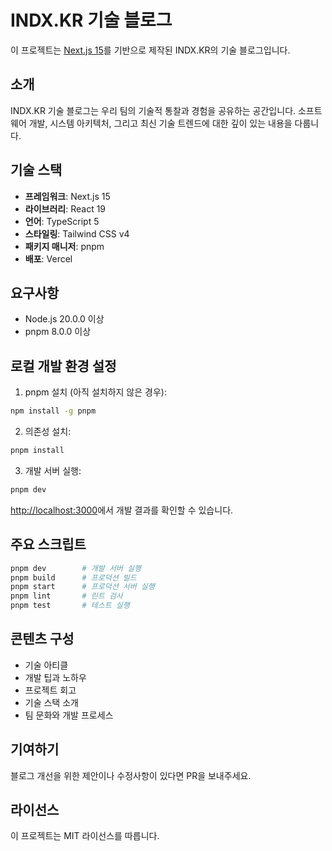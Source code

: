 # INDX.KR 기술 블로그

이 프로젝트는 [Next.js 15](https://nextjs.org)를 기반으로 제작된 INDX.KR의 기술 블로그입니다.

## 소개

INDX.KR 기술 블로그는 우리 팀의 기술적 통찰과 경험을 공유하는 공간입니다. 소프트웨어 개발, 시스템 아키텍처, 그리고 최신 기술 트렌드에 대한 깊이 있는 내용을 다룹니다.

## 기술 스택

- **프레임워크**: Next.js 15
- **라이브러리**: React 19
- **언어**: TypeScript 5
- **스타일링**: Tailwind CSS v4
- **패키지 매니저**: pnpm
- **배포**: Vercel

## 요구사항

- Node.js 20.0.0 이상
- pnpm 8.0.0 이상

## 로컬 개발 환경 설정

1. pnpm 설치 (아직 설치하지 않은 경우):
```bash
npm install -g pnpm
```

2. 의존성 설치:
```bash
pnpm install
```

3. 개발 서버 실행:
```bash
pnpm dev
```

[http://localhost:3000](http://localhost:3000)에서 개발 결과를 확인할 수 있습니다.

## 주요 스크립트

```bash
pnpm dev        # 개발 서버 실행
pnpm build      # 프로덕션 빌드
pnpm start      # 프로덕션 서버 실행
pnpm lint       # 린트 검사
pnpm test       # 테스트 실행
```

## 콘텐츠 구성

- 기술 아티클
- 개발 팁과 노하우
- 프로젝트 회고
- 기술 스택 소개
- 팀 문화와 개발 프로세스

## 기여하기

블로그 개선을 위한 제안이나 수정사항이 있다면 PR을 보내주세요.

## 라이선스

이 프로젝트는 MIT 라이선스를 따릅니다.

